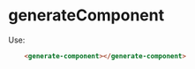 # generateComponent

<generate-component></generate-component>

Use:

```html
	<generate-component></generate-component>
```
